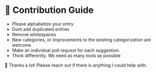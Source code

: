 # 📄 Contribution Guide

- Please alphabetize your entry
- Dont add duplicated entries
- Remove whitespaces
- New categories, or improvements to the existing categorization are welcome.
- Make an individual pull request for each suggestion.
- Think differently. We need as many tools as possible

👋 Thanks a lot! Please reach out if there is anything I could help with.
